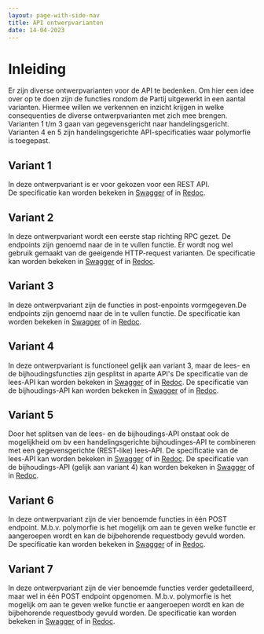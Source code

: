 ```yaml
---
layout: page-with-side-nav
title: API ontwerpvarianten
date: 14-04-2023
---
```


# Inleiding

Er zijn diverse ontwerpvarianten voor de API te bedenken. Om hier een idee over op te doen zijn de functies rondom de Partij uitgewerkt in een aantal varianten. 
Hiermee willen we verkennen en inzicht krijgen in welke consequenties de diverse ontwerpvarianten met zich mee brengen.
Varianten 1 t/m 3 gaan van gegevensgericht naar handelingsgericht. Varianten 4 en 5 zijn handelingsgerichte API-specificaties waar polymorfie is toegepast. 

## Variant 1

In deze ontwerpvariant is er voor gekozen voor een REST API.  
De specificatie kan worden bekeken in [Swagger](./variant1/swagger-ui) of in [Redoc](./variant1/redoc).

## Variant 2

In deze ontwerpvariant wordt een eerste stap richting RPC gezet. De endpoints zijn genoemd naar de in te vullen functie. 
Er wordt nog wel gebruik gemaakt van de geeigende HTTP-request varianten. 
De specificatie kan worden bekeken in [Swagger](./variant2/swagger-ui) of in [Redoc](./variant2/redoc).

## Variant 3

In deze ontwerpvariant zijn de functies in post-enpoints vormgegeven.De endpoints zijn genoemd naar de in te vullen functie. 
De specificatie kan worden bekeken in [Swagger](./variant3/swagger-ui) of in [Redoc](./variant3/redoc).

## Variant 4

In deze ontwerpvariant is functioneel gelijk aan variant 3, maar de lees- en de bijhoudingsfuncties zijn gesplitst in aparte API's 
De specificatie van de lees-API kan worden bekeken in [Swagger](./variant4-lees/swagger-ui) of in [Redoc](./variant4-lees/redoc).
De specificatie van de bijhoudings-API kan worden bekeken in [Swagger](./variant4-bijhouding/swagger-ui) of in [Redoc](./variant4-bijhouding/redoc).

## Variant 5

Door het splitsen van de lees- en de bijhoudings-API onstaat ook de mogelijkheid om bv een handelingsgerichte bijhoudinges-API te combineren met een gegevensgerichte (REST-like) lees-API. 
De specificatie van de lees-API kan worden bekeken in [Swagger](./variant5-lees/swagger-ui) of in [Redoc](./variant5-lees/redoc).
De specificatie van de bijhoudings-API (gelijk aan variant 4) kan worden bekeken in [Swagger](./variant4-bijhouding/swagger-ui) of in [Redoc](./variant4-bijhouding/redoc).


## Variant 6

In deze ontwerpvariant zijn de vier benoemde functies in één POST endpoint. M.b.v. polymorfie is het mogelijk om aan te geven welke functie er aangeroepen wordt en kan de bijbehorende requestbody gevuld worden. 
De specificatie kan worden bekeken in [Swagger](./variant6/swagger-ui) of in [Redoc](./variant6/redoc).

## Variant 7

In deze ontwerpvariant zijn de vier benoemde functies verder gedetailleerd, maar wel in één POST endpoint opgenomen. M.b.v. polymorfie is het mogelijk om aan te geven welke functie er aangeroepen wordt en kan de bijbehorende requestbody gevuld worden. 
De specificatie kan worden bekeken in [Swagger](./variant7/swagger-ui) of in [Redoc](./variant7/redoc).
